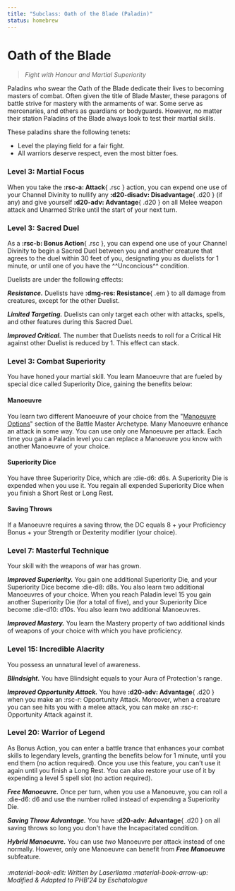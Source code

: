 ```yaml
---
title: "Subclass: Oath of the Blade (Paladin)"
status: homebrew
---
```


<p style="display:none">
Fight with Honour and Martial Superiority
</p>

# Oath of the Blade

> *Fight with Honour and Martial Superiority*

Paladins who swear the Oath of the Blade dedicate their lives to becoming masters of combat. Often given the title of Blade Master, these paragons of battle strive for mastery with the armaments of war. Some serve as mercenaries, and others as guardians or bodyguards. However, no matter their station Paladins of the Blade always look to test their martial skills.

These paladins share the following tenets:

- Level the playing field for a fair fight.
- All warriors deserve respect, even the most bitter foes.

### Level 3: Martial Focus

When you take the **:rsc-a: Attack**{ .rsc } action, you can expend one use of your Channel Divinity to nullify any **:d20-disadv: Disadvantage**{ .d20 } (if any) and give yourself **:d20-adv: Advantage**{ .d20 } on all Melee weapon attack and Unarmed Strike until the start of your next turn.

### Level 3: Sacred Duel

As a **:rsc-b: Bonus Action**{ .rsc }, you can expend one use of your Channel Divinity to begin a Sacred Duel between you and another creature that agrees to the duel within 30 feet of you, designating you as duelists for 1 minute, or until one of you have the ^^Unconcious^^ condition.

Duelists are under the following effects:

***Resistance.*** Duelists have **:dmg-res: Resistance**{ .em } to all damage from creatures, except for the other Duelist. 

***Limited Targeting.*** Duelists can only target each other with attacks, spells, and other features during this Sacred Duel.

***Improved Critical.*** The number that Duelists needs to roll for a Critical Hit against other Duelist is reduced by 1. This effect can stack.

### Level 3: Combat Superiority

You have honed your martial skill. You learn Manoeuvre that are fueled by special dice called Superiority Dice, gaining the benefits below:

#### Manoeuvre

You learn two different Manoeuvre of your choice from the "[Manoeuvre Options]" section of the Battle Master Archetype. Many Manoeuvre enhance an attack in some way. You can use only one Manoeuvre per attack. Each time you gain a Paladin level you can replace a Manoeuvre you know with another Manoeuvre of your choice.

[Manoeuvre Options]: ../../option/class-options/fighter-manoeuvre.md

#### Superiority Dice

You have three Superiority Dice, which are :die-d6: d6s. A Superiority Die is expended when you use it. You regain all expended Superiority Dice when you finish a Short Rest or Long Rest.

#### Saving Throws

If a Manoeuvre requires a saving throw, the DC equals 8 + your Proficiency Bonus + your Strength or Dexterity modifier (your choice).

### Level 7: Masterful Technique

Your skill with the weapons of war has grown. 

***Improved Superiority.*** You gain one additional Superiority Die, and your Superiority Dice become :die-d8: d8s. You also learn two additional Manoeuvres of your choice. When you reach Paladin level 15 you gain another Superiority Die (for a total of five), and your Superiority Dice become :die-d10: d10s. You also learn two additional Manoeuvres.

***Improved Mastery.*** You learn the Mastery property of two additional kinds of weapons of your choice with which you have proficiency.

### Level 15: Incredible Alacrity

You possess an unnatural level of awareness.

***Blindsight.*** You have Blindsight equals to your Aura of Protection's range.

***Improved Opportunity Attack.*** You have **:d20-adv: Advantage**{ .d20 } when you make an :rsc-r: Opportunity Attack. Moreover, when a creature you can see hits you with a melee attack, you can make an :rsc-r: Opportunity Attack against it.

### Level 20: Warrior of Legend

As Bonus Action, you can enter a battle trance that enhances your combat skills to legendary levels, granting the benefits below for 1 minute, until you end them (no action required). Once you use this feature, you can't use it again until you finish a Long Rest. You can also restore your use of it by expending a level 5 spell slot (no action required).

***Free Manoeuvre.*** Once per turn, when you use a Manoeuvre, you can roll a :die-d6: d6 and use the number rolled instead of expending a Superiority Die.

***Saving Throw Advantage.*** You have **:d20-adv: Advantage**{ .d20 } on all saving throws so long you don't have the Incapacitated condition.

***Hybrid Manoeuvre.*** You can use *two* Manoeuvre per attack instead of one normally. However, only one Manoeuvre can benefit from _**Free Manoeuvre**_ subfeature.

###### :material-book-edit: Written by *Laserllama* :material-book-arrow-up: Modified & Adapted to PHB'24 by *Eschatologue*
